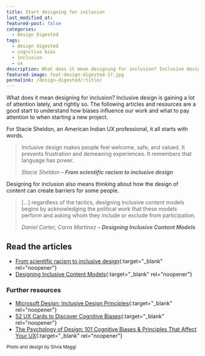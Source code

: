 ```yaml
---
title: Start designing for inclusion
last_modified_at: 
featured-post: false
categories:
  - Design Digested
tags:
  - design digested
  - cognitive bias
  - inclusion
  - ux
description: What does it mean designing for inclusion? Inclusive design is gaining a lot of attention lately, and rightly so. Articles and resources to start.
featured-image: feat-design-digested-17.jpg
permalink: /design-digested/:title/
---
```

What does it mean designing for inclusion? Inclusive design is gaining a lot of attention lately, and rightly so. The following articles and resources are a good start to understand how biases influence our work and what to pay attention to when starting a new project.

<!--more-->

For Stacie Sheldon, an American Indian UX professional, it all starts with words.

> Inclusive design makes people feel welcome, safe, and valued. It prevents frustration and demeaning experiences. It remembers that language has power.
>
> <cite>Stacie Sheldon – <strong>From scientific racism to inclusive design</strong></cite>

Designing for inclusion also means thinking about how the design of content can create barriers for some people.

> […] regardless of the tactics, designing inclusive content models begins by acknowledging the political work that these models perform and asking whom they include or exclude from participation.
>
> <cite>Daniel Carter, Carra Martinez – <strong>Designing Inclusive Content Models</strong></cite>

## Read the articles

* [From scientific racism to inclusive design](https://uxdesign.cc/from-scientific-racism-to-inclusive-design-c8b43a4b757d){:target="_blank" rel="noopener"}
* [Designing Inclusive Content Models](https://alistapart.com/article/designing-inclusive-content-models/){:target="_blank" rel="noopener"}

### Further resources

* [Microsoft Design: Inclusive Design Principles](https://www.microsoft.com/design/inclusive/){:target="_blank" rel="noopener"}
* [52 UX Cards to Discover Cognitive Biases](https://stephaniewalter.design/blog/52-ux-cards-to-discover-cognitive-biases/){:target="_blank" rel="noopener"}
* [The Psychology of Design: 101 Cognitive Biases & Principles That Affect Your UX](https://growth.design/psychology/){:target="_blank" rel="noopener"}

<small>Photo and design by Silvia Maggi</small>

